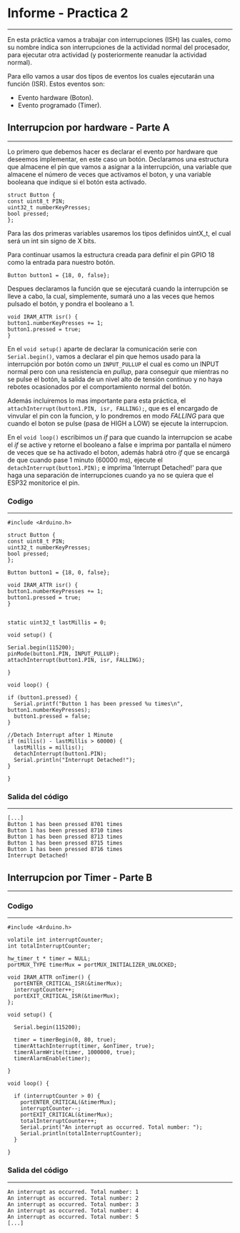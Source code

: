 # Informe - Practica 2 #
***
En esta práctica vamos a trabajar con interrupciones (ISH) las cuales, como su nombre indica son interrupciones de la actividad normal del procesador, para ejecutar otra actividad (y posteriormente reanudar la actividad normal).

Para ello vamos a usar dos tipos de eventos los cuales ejecutarán una función (ISR). Estos eventos son:
* Evento hardware (Boton).
* Evento programado (Timer).


## Interrupcion por hardware - Parte A ##
***
Lo primero que debemos hacer es declarar el evento por hardware que deseemos implementar, en este caso un botón.
Declaramos una estructura que almacene el pin que vamos a asignar a la interrupción, una variable que almacene el número de veces que activamos el boton, y una variable booleana que indique si el botón esta activado.

```
struct Button {
const uint8_t PIN;
uint32_t numberKeyPresses;
bool pressed;
};
```
Para las dos primeras variables usaremos los tipos definidos uintX_t, el cual será un int sin signo de X bits.

Para continuar usamos la estructura creada para definir el pin GPIO 18 como la entrada para nuestro botón.
```
Button button1 = {18, 0, false};
```
Despues declaramos la función que se ejecutará cuando la interrupción se lleve a cabo, la cual, simplemente, sumará uno a las veces que hemos pulsado el botón, y pondra el booleano a 1.
```
void IRAM_ATTR isr() {
button1.numberKeyPresses += 1;
button1.pressed = true;
}
```
En el ```void setup()``` aparte de declarar la comunicación serie con ```Serial.begin()```, vamos a declarar el pin que hemos usado para la interrupción por botón como un ```INPUT_PULLUP``` el cual es como un INPUT normal pero con una resistencia en *pullup*, para conseguir que mientras no se pulse el botón, la salida de un nivel alto de tensión continuo y no haya rebotes ocasionados por el comportamiento normal del botón.

Además incluiremos lo mas importante para esta práctica, el ```attachInterrupt(button1.PIN, isr, FALLING);```, que es el encargado de vinvular el pin con la funcion, y lo pondremos en modo *FALLING* para que cuando el boton se pulse (pasa de HIGH a LOW) se ejecute la interrupcion.

En el ```void loop()``` escribimos un *if* para que cuando la interrupcion se acabe el *if* se active y retorne el booleano a false e imprima por pantalla el número de veces que se ha activado el boton, además habrá otro *if* que se encargá de que cuando pase 1 minuto (60000 ms), ejecute el ```detachInterrupt(button1.PIN);``` e imprima 'Interrupt Detached!' para que haga una separación de interrupciones cuando ya no se quiera que el ESP32 monitorice el pin.


### Codigo ###
***
```
#include <Arduino.h>

struct Button {
const uint8_t PIN;
uint32_t numberKeyPresses;
bool pressed;
};

Button button1 = {18, 0, false};

void IRAM_ATTR isr() {
button1.numberKeyPresses += 1;
button1.pressed = true;
}


static uint32_t lastMillis = 0;

void setup() {

Serial.begin(115200);
pinMode(button1.PIN, INPUT_PULLUP);
attachInterrupt(button1.PIN, isr, FALLING);

}

void loop() {

if (button1.pressed) {
  Serial.printf("Button 1 has been pressed %u times\n", button1.numberKeyPresses);
  button1.pressed = false;
}

//Detach Interrupt after 1 Minute
if (millis() - lastMillis > 60000) {
  lastMillis = millis();
  detachInterrupt(button1.PIN);
  Serial.println("Interrupt Detached!");
}

}
```
### Salida del código ###
***
```
[...]
Button 1 has been pressed 8701 times
Button 1 has been pressed 8710 times
Button 1 has been pressed 8713 times
Button 1 has been pressed 8715 times
Button 1 has been pressed 8716 times
Interrupt Detached!
```

## Interrupcion por Timer - Parte B ##
***



### Codigo ###
***
```
#include <Arduino.h>

volatile int interruptCounter;
int totalInterruptCounter;

hw_timer_t * timer = NULL;
portMUX_TYPE timerMux = portMUX_INITIALIZER_UNLOCKED;

void IRAM_ATTR onTimer() {
  portENTER_CRITICAL_ISR(&timerMux);
  interruptCounter++;
  portEXIT_CRITICAL_ISR(&timerMux);
};

void setup() {

  Serial.begin(115200);

  timer = timerBegin(0, 80, true);
  timerAttachInterrupt(timer, &onTimer, true);
  timerAlarmWrite(timer, 1000000, true);
  timerAlarmEnable(timer);

}

void loop() {
  
  if (interruptCounter > 0) {
    portENTER_CRITICAL(&timerMux);
    interruptCounter--;
    portEXIT_CRITICAL(&timerMux);
    totalInterruptCounter++;
    Serial.print("An interrupt as occurred. Total number: ");
    Serial.println(totalInterruptCounter);
  }

}
```

### Salida del código ###
***
```
An interrupt as occurred. Total number: 1
An interrupt as occurred. Total number: 2
An interrupt as occurred. Total number: 3
An interrupt as occurred. Total number: 4
An interrupt as occurred. Total number: 5
[...]
```
